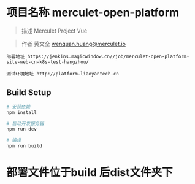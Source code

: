 # 项目名称 merculet-open-platform

> 描述 Merculet Project Vue

> 作者 黄文全 <wenquan.huang@merculet.io>

```
部署地址 https://jenkins.magicwindow.cn//job/merculet-open-platform-site-web-cn-k8s-test-hangzhou/

测试环境地址 http://platform.liaoyantech.cn 

```


## Build Setup

``` bash
# 安装依赖
npm install

# 启动开发服务器
npm run dev

# 编译
npm run build

```

# 部署文件位于build 后dist文件夹下
